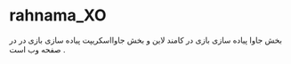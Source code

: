 # rahnama_XO
بخش جاوا پیاده سازی بازی در کامند لاین و 
بخش جاوااسکریپت پیاده سازی بازی در در صفحه وب است
.
